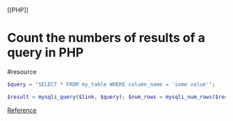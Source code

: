 [[PHP]]
# Count the numbers of results of a query in PHP
#resource 

```php
$query = "SELECT * FROM my_table WHERE column_name = 'some value'";

$result = mysqli_query($link, $query); $num_rows = mysqli_num_rows($result);
```

[Reference](https://www.w3docs.com/snippets/php/how-can-i-count-the-numbers-of-rows-that-a-mysql-query-returned.html#:~:text=MySQL%20query%20returned%3F-,How%20can%20I%20count%20the%20numbers%20of%20rows%20that%20a,MySQL%20query%20returned%20in%20PHP.&text=This%20code%20connects%20to%20a,rows%20returned%20by%20the%20query.) 